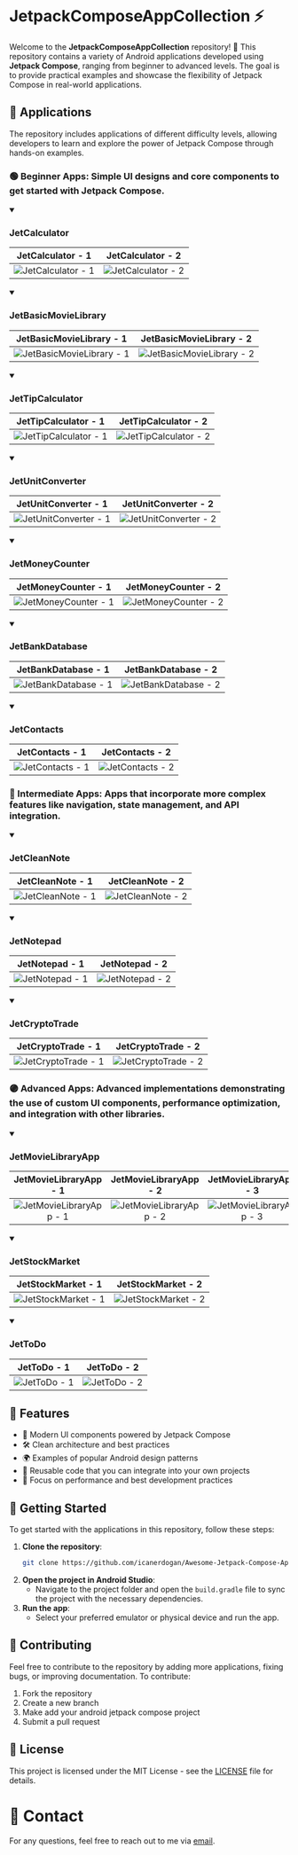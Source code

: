 # JetpackComposeAppCollection ⚡️

Welcome to the **JetpackComposeAppCollection** repository! 🚀 This repository contains a variety of Android applications developed using **Jetpack Compose**, ranging from beginner to advanced levels. The goal is to provide practical examples and showcase the flexibility of Jetpack Compose in real-world applications.

## 📱 Applications

The repository includes applications of different difficulty levels, allowing developers to learn and explore the power of Jetpack Compose through hands-on examples.

<!---------------------------------------------------------------------------------------------------------->
### 🟢 Beginner Apps: Simple UI designs and core components to get started with Jetpack Compose.

<details open>
  <summary><h3>JetCalculator</h3></summary>
  
  JetCalculator - 1            |  JetCalculator - 2
  :-------------------------:|:-------------------------:
  ![JetCalculator - 1](https://github.com/user-attachments/assets/fdd29c6d-e844-4d75-8fd9-9f0dbfd8813c) | ![JetCalculator - 2](https://github.com/user-attachments/assets/c8432be4-2d9e-417c-923e-c2d5855d895d) |
</details>

<details open>
  <summary><h3>JetBasicMovieLibrary</h3></summary>
  
  JetBasicMovieLibrary - 1            |  JetBasicMovieLibrary - 2
  :-------------------------:|:-------------------------:
  ![JetBasicMovieLibrary - 1](https://github.com/user-attachments/assets/c074a85f-e3cb-4aee-ad2c-ad66b848e8b8) | ![JetBasicMovieLibrary - 2](https://github.com/user-attachments/assets/c56be7c0-ff59-456c-84b5-2f7649566407)
</details>

<details open>
  <summary><h3>JetTipCalculator</h3></summary>
  
  JetTipCalculator - 1            |  JetTipCalculator - 2
  :-------------------------:|:-------------------------:
  ![JetTipCalculator - 1](https://github.com/user-attachments/assets/7acbeb93-f825-4066-b628-6d1f8ca04d76) | ![JetTipCalculator - 2](https://github.com/user-attachments/assets/81014773-741c-4829-b816-05471afc9e77)
</details>

<details open>
  <summary><h3>JetUnitConverter</h3></summary>
  
  JetUnitConverter - 1            |  JetUnitConverter - 2
  :-------------------------:|:-------------------------:
  ![JetUnitConverter - 1](https://github.com/user-attachments/assets/1de2087e-e86f-4098-9f2d-e115184a42e7) | ![JetUnitConverter - 2](https://github.com/user-attachments/assets/7b8b12b5-d6e0-4ba6-ad5e-ddd8464beec7)
</details>

<details open>
  <summary><h3>JetMoneyCounter</h3></summary>
  
  JetMoneyCounter - 1            |  JetMoneyCounter - 2
  :-------------------------:|:-------------------------:
  ![JetMoneyCounter - 1](https://github.com/user-attachments/assets/c27750e4-b531-4a6e-a0f2-8baf8490ca9a) | ![JetMoneyCounter - 2](https://github.com/user-attachments/assets/45a5d145-7ccb-4ac4-a9bc-05b55d78dc74)
</details>

<details open>
  <summary><h3>JetBankDatabase</h3></summary>
  
  JetBankDatabase - 1            |  JetBankDatabase - 2
  :-------------------------:|:-------------------------:
  ![JetBankDatabase - 1](https://github.com/user-attachments/assets/710d66fd-e5ec-41a7-9b06-ec83aa2663f8) | ![JetBankDatabase - 2](https://github.com/user-attachments/assets/88e0487f-ce11-4ed4-8bda-051cd9b71e77) 
</details>

<details open>
  <summary><h3>JetContacts</h3></summary>
  
  JetContacts - 1            |  JetContacts - 2
  :-------------------------:|:-------------------------:
  ![JetContacts - 1](https://github.com/user-attachments/assets/ebb9e0e5-7dac-436e-bf85-d0510ab14fdb) | ![JetContacts - 2](https://github.com/user-attachments/assets/dd0b5fd1-1089-4b1e-a2b9-27b4b2a7abe7) 
</details>

<!---------------------------------------------------------------------------------------------------------->

### 🔵 Intermediate Apps: Apps that incorporate more complex features like navigation, state management, and API integration.

<details open>
  <summary><h3>JetCleanNote</h3></summary>
  
  JetCleanNote - 1            |  JetCleanNote - 2
  :-------------------------:|:-------------------------:
  ![JetCleanNote - 1](https://github.com/user-attachments/assets/41a5a803-802d-4f85-a56b-5b2486385d48) | ![JetCleanNote - 2](https://github.com/user-attachments/assets/4638e60d-7072-4d1d-933c-e0bb92a03747) 
</details>

<details open>
  <summary><h3>JetNotepad</h3></summary>
  
  JetNotepad - 1            |  JetNotepad - 2
  :-------------------------:|:-------------------------:
  ![JetNotepad - 1](https://github.com/user-attachments/assets/af0466bb-a90c-4a88-9f72-a005a14ceb08) | ![JetNotepad - 2](https://github.com/user-attachments/assets/e8858e1d-1509-4265-a57c-e95d72820f1b)
</details>

<details open>
  <summary><h3>JetCryptoTrade</h3></summary>
  
  JetCryptoTrade - 1            |  JetCryptoTrade - 2
  :-------------------------:|:-------------------------:
  ![JetCryptoTrade - 1](https://github.com/user-attachments/assets/ea3efce5-63ac-43b2-8eda-b9415f6b7706) | ![JetCryptoTrade - 2](https://github.com/user-attachments/assets/981a5538-dcbf-47b2-810d-adb54246da73) 
</details>

<!---------------------------------------------------------------------------------------------------------->

### 🟣 Advanced Apps: Advanced implementations demonstrating the use of custom UI components, performance optimization, and integration with other libraries.

<details open>
  <summary><h3>JetMovieLibraryApp</h3></summary>
  
  JetMovieLibraryApp - 1            |  JetMovieLibraryApp - 2 |  JetMovieLibraryApp - 3
  :-------------------------:|:-------------------------:|:-------------------------:
  ![JetMovieLibraryApp - 1](https://github.com/user-attachments/assets/12de8305-7336-4e02-b22f-8862054cfe23) | ![JetMovieLibraryApp - 2](https://github.com/user-attachments/assets/789fa22e-9d8b-496e-b091-c49594eacc0d) | ![JetMovieLibraryApp - 3](https://github.com/user-attachments/assets/46389305-c6cf-4129-8af5-5e2fad80bb10) 
</details>

<details open>
  <summary><h3>JetStockMarket</h3></summary>
  
  JetStockMarket - 1            |  JetStockMarket - 2
  :-------------------------:|:-------------------------:
  ![JetStockMarket - 1](https://github.com/user-attachments/assets/ff5483bf-a3d9-4954-a7ae-4a0e72587e36) | ![JetStockMarket - 2](https://github.com/user-attachments/assets/a6bbde42-0398-4981-9bf0-bd939f446a04) 
</details>

<details open>
  <summary><h3>JetToDo</h3></summary>
  
  JetToDo - 1            |  JetToDo - 2
  :-------------------------:|:-------------------------:
  ![JetToDo - 1](https://github.com/user-attachments/assets/cc181331-c9da-409d-8558-1bcf63517619) | ![JetToDo - 2](https://github.com/user-attachments/assets/b1dae5ce-a7df-467b-81d6-2b32bc061bb8) 
</details>

<!---------------------------------------------------------------------------------------------------------->

## 🌟 Features

- 🧩 Modern UI components powered by Jetpack Compose
- 🛠 Clean architecture and best practices
- 🌍 Examples of popular Android design patterns
- 🔄 Reusable code that you can integrate into your own projects
- 🚀 Focus on performance and best development practices

## 🚀 Getting Started

To get started with the applications in this repository, follow these steps:

1. **Clone the repository**:
    ```bash
    git clone https://github.com/icanerdogan/Awesome-Jetpack-Compose-App-Collection.git
    ```
2. **Open the project in Android Studio**:
    - Navigate to the project folder and open the `build.gradle` file to sync the project with the necessary dependencies.
3. **Run the app**:
    - Select your preferred emulator or physical device and run the app.

## 🤝 Contributing

Feel free to contribute to the repository by adding more applications, fixing bugs, or improving documentation. To contribute:

1. Fork the repository
2. Create a new branch
3. Make add your android jetpack compose project
4. Submit a pull request

## 📄 License

This project is licensed under the MIT License - see the [LICENSE](LICENSE.md) file for details.

# 📧 Contact

For any questions, feel free to reach out to me via [email](mailto:ibrahimcan.erdogann@gmail.com).
